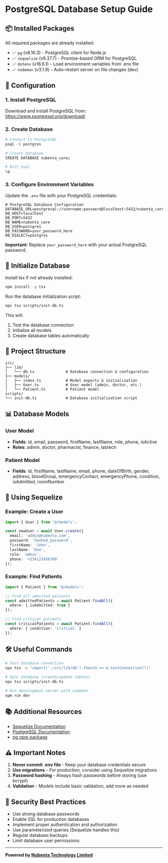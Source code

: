 # PostgreSQL Database Setup Guide

## 📦 Installed Packages

All required packages are already installed:
- ✅ `pg` (v8.16.3) - PostgreSQL client for Node.js
- ✅ `sequelize` (v6.37.7) - Promise-based ORM for PostgreSQL
- ✅ `dotenv` (v16.6.1) - Load environment variables from .env file
- ✅ `nodemon` (v3.1.9) - Auto-restart server on file changes (dev)

## 🔧 Configuration

### 1. Install PostgreSQL
Download and install PostgreSQL from: https://www.postgresql.org/download/

### 2. Create Database
```bash
# Connect to PostgreSQL
psql -U postgres

# Create database
CREATE DATABASE nubenta_care;

# Exit psql
\q
```

### 3. Configure Environment Variables
Update the `.env` file with your PostgreSQL credentials:

```env
# PostgreSQL Database Configuration
DATABASE_URL=postgresql://username:password@localhost:5432/nubenta_care
DB_HOST=localhost
DB_PORT=5432
DB_NAME=nubenta_care
DB_USER=postgres
DB_PASSWORD=your_password_here
DB_DIALECT=postgres
```

**Important:** Replace `your_password_here` with your actual PostgreSQL password.

## 🚀 Initialize Database

Install tsx if not already installed:
```bash
npm install -g tsx
```

Run the database initialization script:
```bash
npx tsx scripts/init-db.ts
```

This will:
1. Test the database connection
2. Initialize all models
3. Create database tables automatically

## 📁 Project Structure

```
src/
├── lib/
│   └── db.ts              # Database connection & configuration
├── models/
│   ├── index.ts           # Model exports & initialization
│   ├── User.ts            # User model (admin, doctor, etc.)
│   └── Patient.ts         # Patient model
scripts/
└── init-db.ts             # Database initialization script
```

## 📊 Database Models

### User Model
- **Fields**: id, email, password, firstName, lastName, role, phone, isActive
- **Roles**: admin, doctor, pharmacist, finance, labtech

### Patient Model
- **Fields**: id, firstName, lastName, email, phone, dateOfBirth, gender, address, bloodGroup, emergencyContact, emergencyPhone, condition, isAdmitted, roomNumber

## 🔄 Using Sequelize

### Example: Create a User
```typescript
import { User } from '@/models';

const newUser = await User.create({
  email: 'admin@nubenta.com',
  password: 'hashed_password',
  firstName: 'John',
  lastName: 'Doe',
  role: 'admin',
  phone: '+234123456789'
});
```

### Example: Find Patients
```typescript
import { Patient } from '@/models';

// Find all admitted patients
const admittedPatients = await Patient.findAll({
  where: { isAdmitted: true }
});

// Find critical patients
const criticalPatients = await Patient.findAll({
  where: { condition: 'Critical' }
});
```

## 🛠️ Useful Commands

```bash
# Test database connection
npx tsx -e "import('./src/lib/db').then(m => m.testConnection())"

# Sync database (create/update tables)
npx tsx scripts/init-db.ts

# Run development server with nodemon
npm run dev
```

## 📚 Additional Resources

- [Sequelize Documentation](https://sequelize.org/docs/v6/)
- [PostgreSQL Documentation](https://www.postgresql.org/docs/)
- [pg npm package](https://www.npmjs.com/package/pg)

## ⚠️ Important Notes

1. **Never commit .env file** - Keep your database credentials secure
2. **Use migrations** - For production, consider using Sequelize migrations
3. **Password hashing** - Always hash passwords before storing (use bcrypt)
4. **Validation** - Models include basic validation, add more as needed

## 🔐 Security Best Practices

- Use strong database passwords
- Enable SSL for production databases
- Implement proper authentication and authorization
- Use parameterized queries (Sequelize handles this)
- Regular database backups
- Limit database user permissions

---

**Powered by [Nubenta Technology Limited](https://nubenta.com)**
